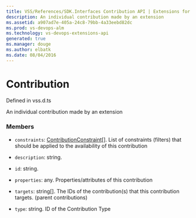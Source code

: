 ```yaml
---
title: VSS/References/SDK.Interfaces Contribution API | Extensions for Visual Studio Team Services
description: An individual contribution made by an extension
ms.assetid: a907ad7e-405a-24c8-79bb-4a33eebd82dc
ms.prod: vs-devops-alm
ms.technology: vs-devops-extensions-api
generated: true
ms.manager: douge
ms.author: elbatk
ms.date: 08/04/2016
---
```


# Contribution

Defined in vss.d.ts


An individual contribution made by an extension 

### Members

* `constraints`: [ContributionConstraint](../../../VSS/References/SDK_Interfaces/ContributionConstraint.md)[]. List of constraints (filters) that should be applied to the availability of this contribution

* `description`: string. 

* `id`: string. 

* `properties`: any. Properties/attributes of this contribution

* `targets`: string[]. The IDs of the contribution(s) that this contribution targets. (parent contributions)

* `type`: string. ID of the Contribution Type

